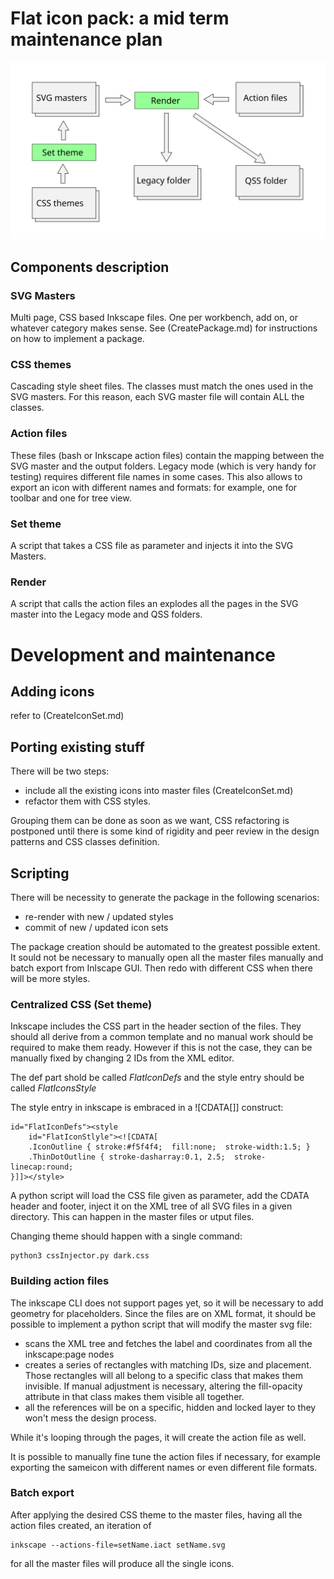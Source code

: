 # Flat icon pack: a mid term maintenance plan

<img src="https://github.com/GentlemanRider/FreeCAD-Flat-Icons/blob/wip_GR_newIcons/Workflow/Images/WorkflowOverview.svg" alt="drawing" style="width:800px;"/>

## Components description

### SVG Masters

Multi page, CSS based Inkscape files. One per workbench, add on, or whatever category makes sense. See (CreatePackage.md) for instructions on how to implement a package.

### CSS themes

Cascading style sheet files. The classes must match the ones used in the SVG masters. For this reason, each SVG master file will contain ALL the classes.

### Action files

These files (bash or Inkscape action files) contain the mapping between the SVG master and the output folders. Legacy mode (which is very handy for testing) requires different file names in some cases. This also allows to export an icon with different names and formats: for example, one for toolbar and one for tree view.

### Set theme

A script that takes a CSS file as parameter and injects it into the SVG Masters.

### Render

A script that calls the action files an explodes all the pages in the SVG master into the Legacy mode and QSS folders.

# Development and maintenance

## Adding icons

refer to (CreateIconSet.md)

## Porting existing stuff

There will be two steps:

- include all the existing icons into master files (CreateIconSet.md)
- refactor them with CSS styles.

Grouping them can be done as soon as we want, CSS refactoring is postponed until there is some kind of rigidity and peer review in the design patterns and CSS classes definition.

## Scripting

There will be necessity to generate the package in the following scenarios:

- re-render with new / updated styles
- commit of new / updated icon sets

The package creation should be automated to the greatest possible extent. It sould not be necessary to manually open all the master files manually and batch export from Inlscape GUI. Then redo with different CSS when there will be more styles.

### Centralized CSS (Set theme)

Inkscape includes the CSS part in the header section of the files. They should all derive from a common template and no manual work should be required to make them ready. However if this is not the case, they can be manually fixed by changing 2 IDs from the XML editor.

The def part shold be called _FlatIconDefs_ and the style entry should be called _FlatIconsStyle_

The style entry in inkscape is embraced in a ![CDATA[]] construct:

    id="FlatIconDefs"><style
        id="FlatIconStlyle"><![CDATA[
        .IconOutline { stroke:#f5f4f4;  fill:none;  stroke-width:1.5; }
        .ThinDotOutline { stroke-dasharray:0.1, 2.5;  stroke-linecap:round;
    }]]></style>

A python script will load the CSS file given as parameter, add the CDATA header and footer, inject it on the XML tree of all SVG files in a given directory. This can happen in the master files or utput files. 

Changing theme should happen with a single command:

    python3 cssInjector.py dark.css

### Building action files
The inkscape CLI does not support pages yet, so it will be necessary to add geometry for placeholders. Since the files are on XML format, it should be possible to implement a python script that will modify the master svg file:

- scans the XML tree and fetches the label and coordinates from all the inkscape:page nodes
- creates a series of rectangles with matching IDs, size and placement. Those rectangles will all belong to a specific class that makes them invisible. If manual adjustment is necessary, altering the fill-opacity attribute in that class makes them visible all together.
- all the references will be on a specific, hidden and locked layer to they won't mess the design process.

While it's looping through the pages, it will create the action file as well.

It is possible to manually fine tune the action files if necessary, for example exporting the sameicon with different names or even different file formats. 

### Batch export
After applying the desired CSS theme to the master files, having all the action files created, an iteration of 

    inkscape --actions-file=setName.iact setName.svg

for all the master files will produce all the single icons.




